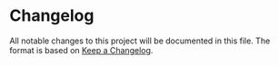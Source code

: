 # Changelog

All notable changes to this project will be documented in this file.
The format is based on [Keep a Changelog](http://keepachangelog.com/en/1.0.0/).

